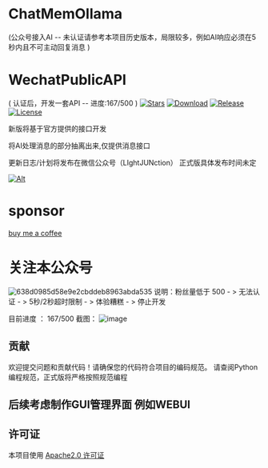# ChatMemOllama 
(公众号接入AI -- 未认证请参考本项目历史版本，局限较多，例如AI响应必须在5秒内且不可主动回复消息 )

# WechatPublicAPI 
( 认证后，开发一套API -- 进度:167/500 )
[![Stars](https://img.shields.io/github/stars/LIghtJUNction/ChatMemOllama?label=stars)](https://github.com/LIghtJUNction)
[![Download](https://img.shields.io/github/downloads/LIghtJUNction/ChatMemOllama/total)](https://github.com/LIghtJUNction/ChatMemOllama/releases)
[![Release](https://img.shields.io/github/v/release/LIghtJUNction/ChatMemOllama?label=release)](https://github.com/LIghtJUNction/ChatMemOllama/releases/latest)
[![License](https://img.shields.io/github/license/LIghtJUNction/ChatMemOllama?label=License)](https://choosealicense.com/licenses/gpl-3.0)


新版将基于官方提供的接口开发

将AI处理消息的部分抽离出来,仅提供消息接口

更新日志/计划将发布在微信公众号（LIghtJUNction）
正式版具体发布时间未定



[![Alt](https://repobeats.axiom.co/api/embed/61c5ea935a0eaf66e11c190407c20fa65da9ffa5.svg "Repobeats analytics image")](https://github.com/LIghtJUNction/ChatMemOllama/)

# sponsor

[buy me a coffee](https://github.com/LIghtJUNction/lightjunction/tree/master/sponsor)

# 关注本公众号 
![638d0985d58e9e2cbddeb8963abda535](https://github.com/user-attachments/assets/4de3649e-7a7b-4e6e-ab4f-b97aa331dc64)
说明：粉丝量低于 500 - > 无法认证 - > 5秒/2秒超时限制 - > 体验糟糕 - > 停止开发

目前进度 ： 167/500
截图：
![image](https://github.com/user-attachments/assets/dd064c2a-1d30-4321-815b-f140c25e2716)

## 贡献

欢迎提交问题和贡献代码！请确保您的代码符合项目的编码规范。
请查阅Python编程规范，正式版将严格按照规范编程

## 后续考虑制作GUI管理界面 例如WEBUI

## 许可证

本项目使用 [Apache2.0 许可证](LICENSE)
